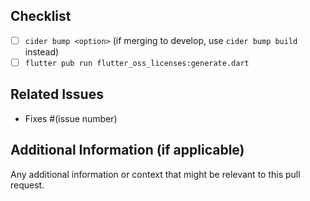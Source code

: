 ## Checklist

- [ ] `cider bump <option>` (if merging to develop, use `cider bump build` instead)
- [ ] `flutter pub run flutter_oss_licenses:generate.dart`

## Related Issues
- Fixes #(issue number)

## Additional Information (if applicable)
Any additional information or context that might be relevant to this pull request.
